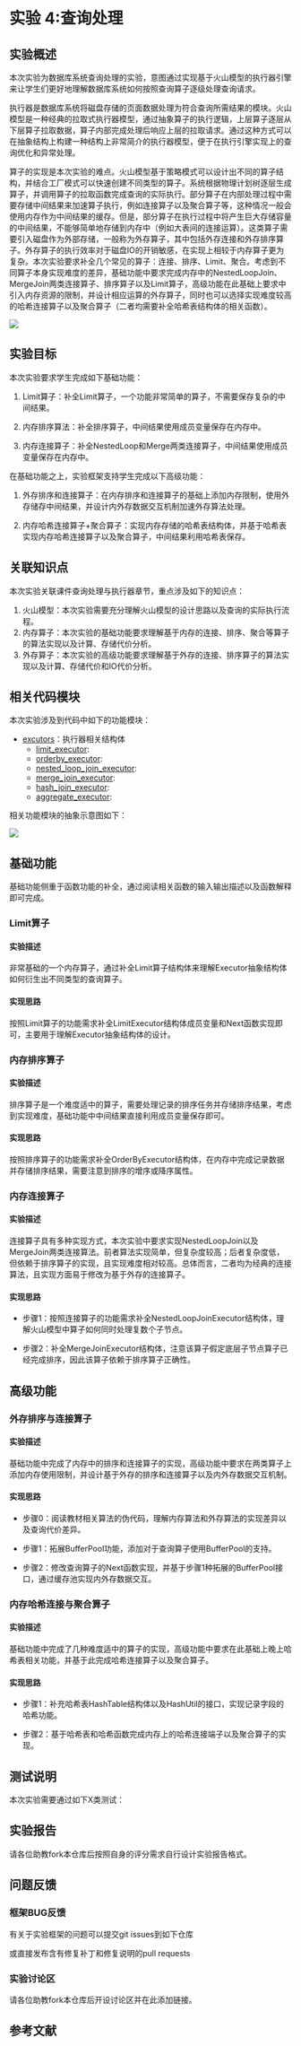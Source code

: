 # 实验 4:查询处理

## 实验概述
本次实验为数据库系统查询处理的实验，意图通过实现基于火山模型的执行器引擎来让学生们更好地理解数据库系统如何按照查询算子逐级处理查询请求。

执行器是数据库系统将磁盘存储的页面数据处理为符合查询所需结果的模块。火山模型是一种经典的拉取式执行器模型，通过抽象算子的执行逻辑，上层算子逐层从下层算子拉取数据，算子内部完成处理后响应上层的拉取请求。通过这种方式可以在抽象结构上构建一种结构上非常简介的执行器模型，便于在执行引擎实现上的查询优化和异常处理。

<!--TODO:火山模型结构图-->

算子的实现是本次实验的难点。火山模型基于策略模式可以设计出不同的算子结构，并结合工厂模式可以快速创建不同类型的算子。系统根据物理计划树逐层生成算子，并调用算子的拉取函数完成查询的实际执行。部分算子在内部处理过程中需要存储中间结果来加速算子执行，例如连接算子以及聚合算子等，这种情况一般会使用内存作为中间结果的缓存。但是，部分算子在执行过程中将产生巨大存储容量的中间结果，不能够简单地存储到内存中（例如大表间的连接运算）。这类算子需要引入磁盘作为外部存储，一般称为外存算子，其中包括外存连接和外存排序算子。外存算子的执行效率对于磁盘IO的开销敏感，在实现上相较于内存算子更为复杂。本次实验要求补全几个常见的算子：连接、排序、Limit、聚合。考虑到不同算子本身实现难度的差异，基础功能中要求完成内存中的NestedLoopJoin、MergeJoin两类连接算子、排序算子以及Limit算子，高级功能在此基础上要求中引入内存资源的限制，并设计相应运算的外存算子，同时也可以选择实现难度较高的哈希连接算子以及聚合算子（二者均需要补全哈希表结构体的相关函数）。

![](./pics/lab4-overview.svg) 

## 实验目标
本次实验要求学生完成如下基础功能：

1. Limit算子：补全Limit算子，一个功能非常简单的算子，不需要保存复杂的中间结果。

2. 内存排序算法：补全排序算子，中间结果使用成员变量保存在内存中。

3. 内存连接算子：补全NestedLoop和Merge两类连接算子，中间结果使用成员变量保存在内存中。

在基础功能之上，实验框架支持学生完成以下高级功能：

1. 外存排序和连接算子：在内存排序和连接算子的基础上添加内存限制，使用外存储存中间结果，并设计内外存数据交互机制加速外存算法处理。

3. 内存哈希连接算子+聚合算子：实现内存存储的哈希表结构体，并基于哈希表实现内存哈希连接算子以及聚合算子，中间结果利用哈希表保存。


## 关联知识点

本次实验关联课件查询处理与执行器章节，重点涉及如下的知识点：

1. 火山模型：本次实验需要充分理解火山模型的设计思路以及查询的实际执行流程。
2. 内存算子：本次实验的基础功能要求理解基于内存的连接、排序、聚合等算子的算法实现以及计算、存储代价分析。
3. 外存算子：本次实验的高级功能要求理解基于外存的连接、排序算子的算法实现以及计算、存储代价和IO代价分析。

## 相关代码模块
本次实验涉及到代码中如下的功能模块：

- [excutors](./modules/index.md)：执行器相关结构体
    - [limit_executor]():
    - [orderby_executor]():
    - [nested_loop_join_executor]():
    - [merge_join_executor]():
    - [hash_join_executor]():
    - [aggregate_executor]():

相关功能模块的抽象示意图如下：

![](./pics/lab4-details.svg)


## 基础功能

基础功能侧重于函数功能的补全，通过阅读相关函数的输入输出描述以及函数解释即可完成。

### Limit算子

#### 实验描述

非常基础的一个内存算子，通过补全Limit算子结构体来理解Executor抽象结构体如何衍生出不同类型的查询算子。

#### 实现思路

按照Limit算子的功能需求补全LimitExecutor结构体成员变量和Next函数实现即可，主要用于理解Executor抽象结构体的设计。

### 内存排序算子

#### 实验描述

排序算子是一个难度适中的算子，需要处理记录的排序任务并存储排序结果，考虑到实现难度，基础功能中中间结果直接利用成员变量保存即可。

#### 实现思路

按照排序算子的功能需求补全OrderByExecutor结构体，在内存中完成记录数据并存储排序结果，需要注意到排序的增序或降序属性。

### 内存连接算子

#### 实验描述

连接算子具有多种实现方式，本次实验中要求实现NestedLoopJoin以及MergeJoin两类连接算法。前者算法实现简单，但复杂度较高；后者复杂度低，但依赖于排序算子的实现，且实现难度相对较高。总体而言，二者均为经典的连接算法，且实现方面易于修改为基于外存的连接算子。

#### 实现思路

- 步骤1：按照连接算子的功能需求补全NestedLoopJoinExecutor结构体，理解火山模型中算子如何同时处理复数个子节点。

- 步骤2：补全MergeJoinExecutor结构体，注意该算子假定底层子节点算子已经完成排序，因此该算子依赖于排序算子正确性。


## 高级功能

### 外存排序与连接算子

#### 实验描述

基础功能中完成了内存中的排序和连接算子的实现，高级功能中要求在两类算子上添加内存使用限制，并设计基于外存的排序和连接算子以及内外存数据交互机制。

#### 实现思路

- 步骤0：阅读教材相关算法的伪代码，理解内存算法和外存算法的实现差异以及查询代价差异。

- 步骤1：拓展BufferPool功能，添加对于查询算子使用BufferPool的支持。

- 步骤2：修改查询算子的Next函数实现，并基于步骤1种拓展的BufferPool接口，通过缓存池实现内外存数据交互。

### 内存哈希连接与聚合算子

#### 实验描述

基础功能中完成了几种难度适中的算子的实现，高级功能中要求在此基础上晚上哈希表相关功能，并基于此完成哈希连接算子以及聚合算子。

#### 实现思路

- 步骤1：补充哈希表HashTable结构体以及HashUtil的接口，实现记录字段的哈希功能。

- 步骤2：基于哈希表和哈希函数完成内存上的哈希连接端子以及聚合算子的实现。

<!--TODO:添加部分教材中的示意图-->

## 测试说明
本次实验需要通过如下X类测试：

## 实验报告
请各位助教fork本仓库后按照自身的评分需求自行设计实验报告格式。

## 问题反馈

### 框架BUG反馈
有关于实验框架的问题可以提交git issues到如下仓库

或直接发布含有修复补丁和修复说明的pull requests

### 实验讨论区
请各位助教fork本仓库后开设讨论区并在此添加链接。


## 参考文献

